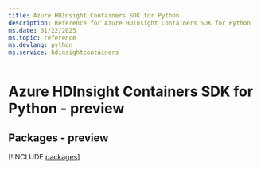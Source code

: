 ```yaml
---
title: Azure HDInsight Containers SDK for Python
description: Reference for Azure HDInsight Containers SDK for Python
ms.date: 01/22/2025
ms.topic: reference
ms.devlang: python
ms.service: hdinsightcontainers
---
```

# Azure HDInsight Containers SDK for Python - preview
## Packages - preview
[!INCLUDE [packages](hdinsight-containers-index.md)]